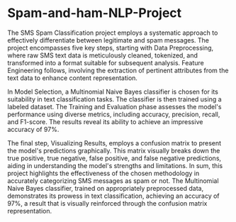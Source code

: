 # Spam-and-ham-NLP-Project
The SMS Spam Classification project employs a systematic approach to effectively differentiate between legitimate and spam messages. The project encompasses five key steps, starting with Data Preprocessing, where raw SMS text data is meticulously cleaned, tokenized, and transformed into a format suitable for subsequent analysis. Feature Engineering follows, involving the extraction of pertinent attributes from the text data to enhance content representation.

In Model Selection, a Multinomial Naive Bayes classifier is chosen for its suitability in text classification tasks. The classifier is then trained using a labeled dataset. The Training and Evaluation phase assesses the model's performance using diverse metrics, including accuracy, precision, recall, and F1-score. The results reveal its ability to achieve an impressive accuracy of 97%.

The final step, Visualizing Results, employs a confusion matrix to present the model's predictions graphically. This matrix visually breaks down the true positive, true negative, false positive, and false negative predictions, aiding in understanding the model's strengths and limitations. In sum, this project highlights the effectiveness of the chosen methodology in accurately categorizing SMS messages as spam or not. The Multinomial Naive Bayes classifier, trained on appropriately preprocessed data, demonstrates its prowess in text classification, achieving an accuracy of 97%, a result that is visually reinforced through the confusion matrix representation.

